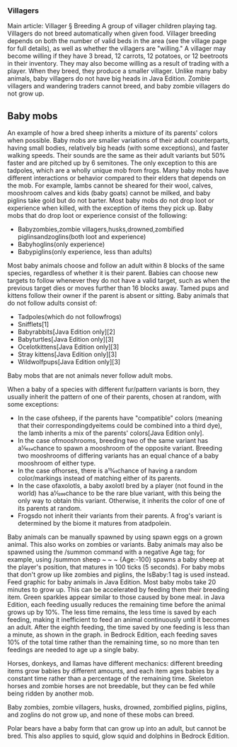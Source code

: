 ### Villagers
Main article: Villager § Breeding
A group of villager children playing tag.
Villagers do not breed automatically when given food. Villager breeding depends on both the number of valid beds in the area (see the village page for full details), as well as whether the villagers are "willing." A villager may become willing if they have 3 bread, 12 carrots, 12 potatoes, or 12 beetroots in their inventory. They may also become willing as a result of trading with a player. When they breed, they produce a smaller villager. Unlike many baby animals, baby villagers do not have big heads in Java Edition. Zombie villagers and wandering traders cannot breed, and baby zombie villagers do not grow up.

## Baby mobs
An example of how a bred sheep inherits a mixture of its parents' colors when possible.
Baby mobs are smaller variations of their adult counterparts, having small bodies, relatively big heads (with some exceptions), and faster walking speeds. Their sounds are the same as their adult variants but 50% faster and are pitched up by 6 semitones. The only exception to this are tadpoles, which are a wholly unique mob from frogs. Many baby mobs have different interactions or behavior compared to their elders that depends on the mob. For example, lambs cannot be sheared for their wool, calves, mooshroom calves and kids (baby goats) cannot be milked, and baby piglins take gold but do not barter. Most baby mobs do not drop loot or experience when killed, with the exception of items they pick up. Baby mobs that do drop loot or experience consist of the following:

- Babyzombies,zombie villagers,husks,drowned,zombified piglinsandzoglins(both loot and experience)
- Babyhoglins(only experience)
- Babypiglins(only experience, less than adults)

Most baby animals choose and follow an adult within 8 blocks of the same species, regardless of whether it is their parent. Babies can choose new targets to follow whenever they do not have a valid target, such as when the previous target dies or moves further than 16 blocks away. Tamed pups and kittens follow their owner if the parent is absent or sitting. Baby animals that do not follow adults consist of:

- Tadpoles(which do not followfrogs)
- Snifflets[1]
- Babyrabbits‌[Java Edition  only][2]
- Babyturtles‌[Java Edition  only][3]
- Ocelotkittens‌[Java Edition  only][3]
- Stray kittens‌[Java Edition  only][3]
- Wildwolfpups‌[Java Edition  only][3]

Baby mobs that are not animals never follow adult mobs.

When a baby of a species with different fur/pattern variants is born, they usually inherit the pattern of one of their parents, chosen at random, with some exceptions: 

- In the case ofsheep, if the parents have "compatible" colors (meaning that their correspondingdyeitems could be combined into a third dye), the lamb inherits a mix of the parents' colors‌[Java Edition  only].
- In the case ofmooshrooms, breeding two of the same variant has a1⁄1024chance to spawn a mooshroom of the opposite variant. Breeding two mooshrooms of differing variants has an equal chance of a baby mooshroom of either type.
- In the case ofhorses, there is a13⁄45chance of having a random color/markings instead of matching either of its parents.
- In the case ofaxolotls, a baby axolotl bred by a player (not found in the world) has a1⁄1200chance to be the rare blue variant, with this being the only way to obtain this variant. Otherwise, it inherits the color of one of its parents at random.
- Frogsdo not inherit their variants from their parents. A frog's variant is determined by the biome it matures from atadpolein.


Baby animals can be manually spawned by using spawn eggs on a grown animal. This also works on zombies or variants. Baby animals may also be spawned using the /summon command with a negative Age tag; for example, using /summon sheep ~ ~ ~ {Age:-100} spawns a baby sheep at the player's position, that matures in 100 ticks (5 seconds). For baby mobs that don't grow up like zombies and piglins, the IsBaby:1 tag is used instead.
Feed graphic for baby animals in Java Edition.
Most baby mobs take 20 minutes to grow up. This can be accelerated by feeding them their breeding item. Green sparkles appear similar to those caused by bone meal. in Java Edition, each feeding usually reduces the remaining time before the animal grows up by 10%. The less time remains, the less time is saved by each feeding, making it inefficient to feed an animal continuously until it becomes an adult. After the eighth feeding, the time saved by one feeding is less than a minute, as shown in the graph. in Bedrock Edition, each feeding saves 10% of the total time rather than the remaining time, so no more than ten feedings are needed to age up a single baby.

Horses, donkeys, and llamas have different mechanics: different breeding items grow babies by different amounts, and each item ages babies by a constant time rather than a percentage of the remaining time. Skeleton horses and zombie horses are not breedable, but they can be fed while being ridden by another mob.

Baby zombies, zombie villagers, husks, drowned, zombified piglins, piglins, and zoglins do not grow up, and none of these mobs can breed.

Polar bears have a baby form that can grow up into an adult, but cannot be bred. This also applies to squid, glow squid and dolphins in Bedrock Edition.

